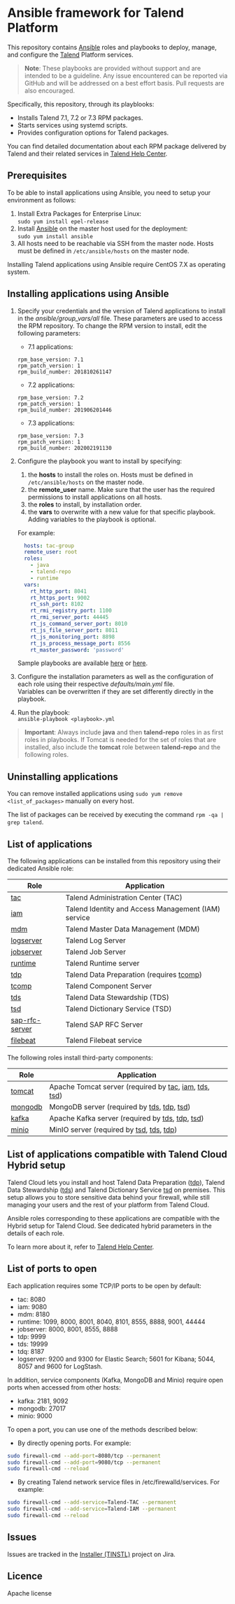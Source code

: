 # Ansible framework for Talend Platform

This repository contains [Ansible](https://www.ansible.com/) roles and playbooks to deploy, manage, and configure the [Talend](https://www.talend.com) Platform services.

> **Note**: These playbooks are provided without support and are intended to be a guideline. Any issue encountered can be reported via GitHub and will be addressed on a best effort basis. Pull requests are also encouraged.

Specifically, this repository, through its playblooks:

* Installs Talend 7.1, 7.2 or 7.3 RPM packages.
* Starts services using systemd scripts.
* Provides configuration options for Talend packages.

You can find detailed documentation about each RPM package delivered by Talend and their related services in [Talend Help Center](https://help.talend.com/search/all?query=rpm&content-lang=en-US).

## Prerequisites

To be able to install applications using Ansible, you need to setup your environment as follows:

1. Install Extra Packages for Enterprise Linux: <br/> `sudo yum install epel-release`
2. Install [Ansible](https://www.ansible.com/) on the master host used for the deployment: <br/> `sudo yum install ansible`
3. All hosts need to be reachable via SSH from the master node. Hosts must be defined in `/etc/ansible/hosts` on the master node.

Installing Talend applications using Ansible require CentOS 7.X as operating system.

## Installing applications using Ansible

1. Specify your credentials and the version of Talend applications to install in the *ansible/group_vars/all* file. These parameters are used to access the RPM repository.
To change the RPM version to install, edit the following parameters:
    * 7.1 applications:
    ```
    rpm_base_version: 7.1
    rpm_patch_version: 1
    rpm_build_number: 201810261147
    ```

    * 7.2 applications:

    ```
    rpm_base_version: 7.2
    rpm_patch_version: 1
    rpm_build_number: 201906201446
    ```
    * 7.3 applications:
    ```
    rpm_base_version: 7.3
    rpm_patch_version: 1
    rpm_build_number: 202002191130
    ```

2. Configure the playbook you want to install by specifying:
    1. the **hosts** to install the roles on. Hosts must be defined in `/etc/ansible/hosts` on the master node.
    2. the **remote_user** name. Make sure that the user has the required permissions to install applications on all hosts.
    3. the **roles** to install, by installation order.
    4. the **vars** to overwrite with a new value for that specific playbook. Adding variables to the playbook is optional.

    For example:

    ```yml
      hosts: tac-group
      remote_user: root
      roles:
        - java
        - talend-repo
        - runtime
      vars:
        rt_http_port: 8041
        rt_https_port: 9002
        rt_ssh_port: 8102
        rt_rmi_registry_port: 1100
        rt_rmi_server_port: 44445
        rt_js_command_server_port: 8010
        rt_js_file_server_port: 8011
        rt_js_monitoring_port: 8898
        rt_js_process_message_port: 8556
        rt_master_password: 'password'
    ```

    Sample playbooks are available [here](ansible/examples) or [here](ansible).

3. Configure the installation parameters as well as the configuration of each role using their respective *defaults/main.yml* file. <br/> Variables can be overwritten if they are set differently directly in the playbook.
4. Run the playbook: <br/> `ansible-playbook <playbook>.yml`

> **Important**: Always include **java** and then **talend-repo** roles in as first roles in playbooks. If Tomcat is needed for the set of roles that are installed, also include the **tomcat** role between **talend-repo** and the following roles.

## Uninstalling applications

You can remove installed applications using `sudo yum remove <list_of_packages>` manually on every host.

The list of packages can be received by executing the command `rpm -qa | grep talend`.

## List of applications

The following applications can be installed from this repository using their dedicated Ansible role:

| Role                                           | Application                                                                                                                                |
| ---------------------------------------------- | ------------------------------------------------------------------------------------------------------------------------------------------ |
| [tac](ansible/roles/tac)                       | Talend Administration Center (TAC)                                                                                                         |
| [iam](ansible/roles/iam)                       | Talend Identity and Access Management (IAM) service                                                                                        |
| [mdm](ansible/roles/mdm)                       | Talend Master Data Management (MDM)                                                                                                        |
| [logserver](ansible/roles/logserver)           | Talend Log Server                                                                                                                          |
| [jobserver](ansible/roles/jobserver)           | Talend Job Server                                                                                                                          |
| [runtime](ansible/roles/runtime)               | Talend Runtime server                                                                                                                      |
| [tdp](ansible/roles/tdp)                       | Talend Data Preparation (requires [tcomp](ansible/roles/tcomp)) |
| [tcomp](ansible/roles/tcomp)                   | Talend Component Server                                                                                                                    |
| [tds](ansible/roles/tds)                       | Talend Data Stewardship (TDS)                                                                                                              |
| [tsd](ansible/roles/tsd)                       | Talend Dictionary Service (TSD)                                                                                                            |
| [sap-rfc-server](ansible/roles/sap-rfc-server) | Talend SAP RFC Server                                                                                                                      |
| [filebeat](ansible/roles/filebeat)             | Talend Filebeat service                                                                                                                    |

The following roles install third-party components:

| Role                             | Application                                                                                                                                 |
| -------------------------------- | ------------------------------------------------------------------------------------------------------------------------------------------- |
| [tomcat](ansible/roles/tomcat)   | Apache Tomcat server (required by [tac](ansible/roles/tac), [iam](ansible/roles/iam), [tds](ansible/roles/tds), [tsd](ansible/roles/tsd)) |
| [mongodb](ansible/roles/mongodb) | MongoDB server (required by [tds](ansible/roles/tds), [tdp](ansible/roles/tdp), [tsd](ansible/roles/tsd))                                   |
| [kafka](ansible/roles/kafka)     | Apache Kafka server (required by [tds](ansible/roles/tds), [tdp](ansible/roles/tdp), [tsd](ansible/roles/tsd))                              |
| [minio](ansible/roles/minio)     | MinIO server (required by [tsd](ansible/roles/tsd), [tds](ansible/roles/tds), [tdp](ansible/roles/tdp))                                    |

## List of applications compatible with Talend Cloud Hybrid setup

Talend Cloud lets you install and host Talend Data Preparation ([tdp](ansible/roles/tdp)), Talend Data Stewardship ([tds](ansible/roles/tds)) and Talend Dictionary Service [tsd](ansible/roles/tsd) on premises. This setup allows you to store sensitive data behind your firewall, while still managing your users and the rest of your platform from Talend Cloud.

Ansible roles corresponding to these applications are compatible with the Hybrid setup for Talend Cloud. See dedicated hybrid parameters in the details of each role.

To learn more about it, refer to [Talend Help Center](https://help.talend.com/access/sources/content/map?pageid=cloud_hybrid_install&afs:lang=en&EnrichVersion=Cloud).

## List of ports to open

Each application requires some TCP/IP ports to be open by default:

* tac: 8080
* iam: 9080
* mdm: 8180
* runtime: 1099, 8000, 8001, 8040, 8101, 8555, 8888, 9001, 44444
* jobserver: 8000, 8001, 8555, 8888
* tdp: 9999
* tds: 19999
* tdq: 8187
* logserver: 9200 and 9300 for Elastic Search; 5601 for Kibana; 5044, 8057 and 9600 for LogStash.

In addition, service components (Kafka, MongoDB and Minio) require open ports when accessed from other hosts:

* kafka: 2181, 9092
* mongodb: 27017
* minio: 9000

To open a port, you can use one of the methods described below:

* By directly opening ports. For example:
```bash
sudo firewall-cmd --add-port=8080/tcp --permanent
sudo firewall-cmd --add-port=9080/tcp --permanent
sudo firewall-cmd --reload
```

* By creating Talend network service files in /etc/firewalld/services. For example:
```bash
sudo firewall-cmd --add-service=Talend-TAC --permanent
sudo firewall-cmd --add-service=Talend-IAM --permanent
sudo firewall-cmd --reload
```

## Issues

Issues are tracked in the [Installer (TINSTL)]((https://jira.talendforge.org/browse/TINSTL)) project on Jira.

## Licence

Apache license
